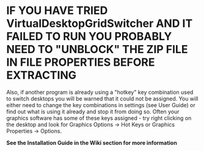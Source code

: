 # **IF YOU HAVE TRIED VirtualDesktopGridSwitcher AND IT FAILED TO RUN YOU PROBABLY NEED TO "UNBLOCK" THE ZIP FILE IN FILE PROPERTIES BEFORE EXTRACTING**
Also, if another program is already using a "hotkey" key combination used to switch desktops you will be warned that it could not be assigned. You will either need to change the key combinations in settings (see User Guide) or find out what is using it already and stop it from doing so. Often your graphics software has some of these keys assigned - try right clicking on the desktop and look for Graphics Options -> Hot Keys or Graphics Properties -> Options.

**See the Installation Guide in the Wiki section for more information**